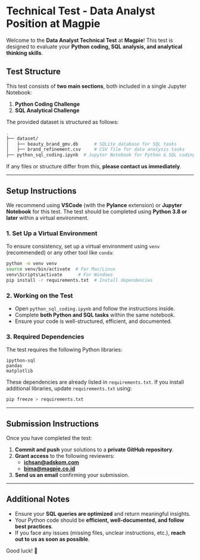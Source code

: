 # **Technical Test - Data Analyst Position at Magpie**

Welcome to the **Data Analyst Technical Test** at **Magpie**! This test is designed to evaluate your **Python coding, SQL analysis, and analytical thinking skills**.

## **Test Structure**

This test consists of **two main sections**, both included in a single Jupyter Notebook:

1. **Python Coding Challenge** 
2. **SQL Analytical Challenge** 

The provided dataset is structured as follows:

```bash
.
├── dataset/
│   ├── beauty_brand_gmv.db      # SQLite database for SQL tasks
│   ├── brand_refinement.csv     # CSV file for data analysis tasks
├── python_sql_coding.ipynb  # Jupyter Notebook for Python & SQL coding
```

If any files or structure differ from this, **please contact us immediately**.

---

## **Setup Instructions**

We recommend using **VSCode** (with the **Pylance** extension) or **Jupyter Notebook** for this test. The test should be completed using **Python 3.8 or later** within a virtual environment.

### **1. Set Up a Virtual Environment**

To ensure consistency, set up a virtual environment using `venv` (recommended) or any other tool like `conda`:

```bash
python -m venv venv
source venv/bin/activate  # For Mac/Linux
venv\Scripts\activate      # For Windows
pip install -r requirements.txt  # Install dependencies
```

### **2. Working on the Test**

- Open `python_sql_coding.ipynb` and follow the instructions inside.
- Complete **both Python and SQL tasks** within the same notebook.
- Ensure your code is well-structured, efficient, and documented.

### **3. Required Dependencies**

The test requires the following Python libraries:

```
ipython-sql
pandas
matplotlib
```

These dependencies are already listed in `requirements.txt`. If you install additional libraries, update `requirements.txt` using:

```bash
pip freeze > requirements.txt
```

---

## **Submission Instructions**

Once you have completed the test:

1. **Commit and push** your solutions to a **private GitHub repository**.
2. **Grant access** to the following reviewers:
   - **[ichsan@adskom.com](mailto:ichsan@adskom.com)**
   - **[bima@magpie.co.id](mailto:bima@magpie.co.id)**
3. **Send us an email** confirming your submission.

---

## **Additional Notes**

- Ensure your **SQL queries are optimized** and return meaningful insights.
- Your Python code should be **efficient, well-documented, and follow best practices**.
- If you face any issues (missing files, unclear instructions, etc.), **reach out to us as soon as possible**.

Good luck! 🚀

